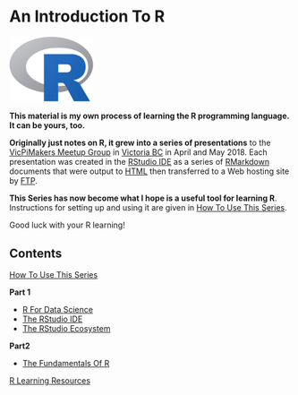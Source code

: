 # An Introduction To R
 
<img src="images/Rlogo.png" width="150" />

**This material is my own process of learning the R programming language. It can be yours, too.**

**Originally just notes on R, it grew into a series of presentations** to the [VicPiMakers Meetup Group](https://www.meetup.com/Victoria-Raspberry-PiMakers-And-Others/) in [Victoria BC](https://www.tourismvictoria.com/) in April and May 2018. Each presentation was created in the [RStudio IDE](https://www.rstudio.com/) as a series of [RMarkdown](http://rmarkdown.rstudio.com/) documents that were output to [HTML](https://en.wikipedia.org/wiki/HTML) then transferred to a Web hosting site by [FTP](https://en.wikipedia.org/wiki/File_Transfer_Protocol).

**This Series has now become what I hope is a useful tool for learning R**. Instructions for setting up and using it are given in [How To Use This Series](https://r.introbook.stuzog.com/setup.html).

Good luck with your R learning!

## Contents

[How To Use This Series](https://r.introbook.stuzog.com/setup.html)

**Part 1**

* [R For Data Science](https://r.introbook.stuzog.com/r-for-data-science.html)
* [The RStudio IDE](https://r.introbook.stuzog.com/rstudio-ide.html)
* [The RStudio Ecosystem](https://r.introbook.stuzog.com/the-rstudio-ecosystem.html)

**Part2**

* [The Fundamentals Of R](https://r.introbook.stuzog.com/the-fundamentals-of-r.html)

[R Learning Resources](https://r.introbook.stuzog.com/r-learning-resources.html)

